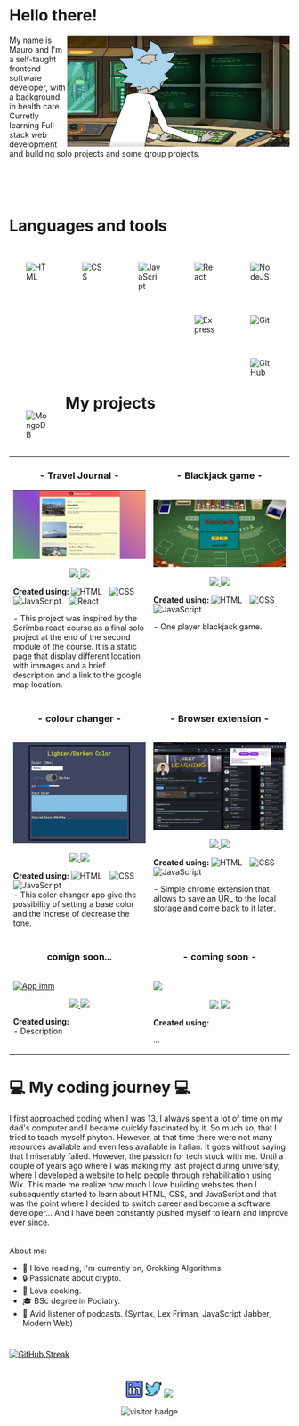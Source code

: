 # Hello there!

<img align="right" width="400px" height="200px" src="https://raw.githubusercontent.com/maurobusso/maurobusso/main/gZJnF8uBFF2cy-LgHRk0ZR86e3iVKtWMQdZJbatwhXo.webp" /> 

My name is Mauro and I'm a self-taught frontend software developer, with a background in health care. Curretly learning Full-stack web development and building solo projects and some group projects.  

<br/>
<br/>
<br/>

# Languages and tools

<img align="left" alt="HTML" width="8%" style="padding:6%;" src="https://cdn.jsdelivr.net/gh/devicons/devicon/icons/html5/html5-plain-wordmark.svg" />
<img align="left" alt="CSS" width="8%" style="padding:6%;" src="https://cdn.jsdelivr.net/gh/devicons/devicon/icons/css3/css3-plain-wordmark.svg" />
<img align="left" alt="JavaScript" width="8%" style="padding:6%;" src="https://cdn.jsdelivr.net/gh/devicons/devicon/icons/javascript/javascript-plain.svg"/>
<img align="left" alt="React" width="8%" style="padding:6%;" src="https://cdn.jsdelivr.net/gh/devicons/devicon/icons/react/react-original-wordmark.svg"/>
<img align="left" alt="NodeJS" width="8%" style="padding:6%;" src="https://cdn.jsdelivr.net/gh/devicons/devicon/icons/nodejs/nodejs-plain-wordmark.svg"/>
<img align="left" alt="Express" width="8%" style="padding:6%;" src="https://cdn.jsdelivr.net/gh/devicons/devicon/icons/express/express-original-wordmark.svg"/>      
<img align="left" alt="Git" width="8%" style="padding:6%;" src="https://cdn.jsdelivr.net/gh/devicons/devicon/icons/git/git-plain-wordmark.svg" />
<img align="left" alt="GitHub" width="8%" style="padding:6%;" src="https://cdn.jsdelivr.net/gh/devicons/devicon/icons/github/github-original-wordmark.svg"/>
<img align="left" alt="MongoDB" width="8%" style="padding:6%;" src="https://cdn.jsdelivr.net/gh/devicons/devicon/icons/mongodb/mongodb-plain-wordmark.svg"/>
<br />
<br />
<br />

#

# My projects

<table>
  <tr>
<!-- 1 project -->
    <td width="50%" valign="top"> 
      <h3 align="center">- Travel Journal -</h3>
        <a target="_blank" href="brave://extensions/?id=gjfejbeahhdnmelbcfoafcbidelfcdjm">
            <img src="https://github.com/maurobusso/Travel-journal-solo-project/blob/main/reactProject.png" width="100%" />
        </a>
        <br />
        <p align="center">
           <a href="https://github.com/maurobusso/Travel-journal-solo-project">
            <img src="https://img.shields.io/static/v1?label=|&message=REPO&color=23555f&style=plastic&logo=github&logo-color=white"/>
           </a>
           <a href="https://mauro-travel-journal.netlify.app">
             <img src="https://img.shields.io/static/v1?label=|&message=WEBSITE&color=cdf998&style=plastic&logo=wordpress&logo-color=white"/>
           </a>
           <!-- this is the link to the personal website (still need to be developed)
           <a href="link to app" target="_blank">
             <img src="https://img.shields.io/static/v1?label=|&message=WEBSITE&color=cdf998&style=plastic&logo=wordpress&logo-color=white"/>
           </a>
           -->
         </p>
         <p>
           <strong> Created using: </strong>
           <img alt="HTML" width="25px" style="padding-right:10px;" src="https://cdn.jsdelivr.net/gh/devicons/devicon/icons/html5/html5-plain-wordmark.svg"/>
           <img alt="CSS" width="25px" style="padding-right:10px;" src="https://cdn.jsdelivr.net/gh/devicons/devicon/icons/css3/css3-plain-wordmark.svg" />
           <img alt="JavaScript" width="25px" style="padding-right:10px;" src="https://cdn.jsdelivr.net/gh/devicons/devicon/icons/javascript/javascript-plain.svg" />
           <img alt="React" width="25px" style="padding-right:10px;" src="https://cdn.jsdelivr.net/gh/devicons/devicon/icons/react/react-original-wordmark.svg" />
         <br>
         </p> 
         <p>- This project was inspired by the Scrimba react course as a final solo project at the end of the second module of the course. It is a static page that display different location with immages and a brief description and a link to the google map location.</p>
    </td>  
<!-- 2 project -->
     <td width="50%" valign="top"> 
      <h3 align="center">- Blackjack game -</h3>
        <br />
        <a target="_blank" href="https://github.com/maurobusso/Blackjack_game">
            <img width="100%" src="https://github.com/maurobusso/Blackjack_game/blob/main/img.png" />
        </a>
        <br />
        <p align="center">
           <a href="https://github.com/maurobusso/Blackjack_game">
            <img src="https://img.shields.io/static/v1?label=|&message=REPO&color=23555f&style=plastic&logo=github&logo-color=white"/>
           </a>  
           <a href="https://blackjack-game-mauro.netlify.app">
             <img src="https://img.shields.io/static/v1?label=|&message=WEBSITE&color=cdf998&style=plastic&logo=wordpress&logo-color=white"/>
           </a>
         </p>
        <p>
          <strong> Created using: </strong>
          <img alt="HTML" width="25px" style="padding-right:10px;" src="https://cdn.jsdelivr.net/gh/devicons/devicon/icons/html5/html5-plain-wordmark.svg"/>
          <img alt="CSS" width="25px" style="padding-right:10px;" src="https://cdn.jsdelivr.net/gh/devicons/devicon/icons/css3/css3-plain-wordmark.svg" />
          <img alt="JavaScript" width="25px" style="padding-right:10px;" src="https://cdn.jsdelivr.net/gh/devicons/devicon/icons/javascript/javascript-plain.svg" /> 
        </p>
        <p>- One player blackjack game.</p>  
    </td>
    </tr>
    <tr>
<!-- 3 project -->
     <td width="50%" valign="top"> 
      <h3 align="center">- colour changer -</h3>
        <br />
        <a target="_blank" href="https://color-change-app.netlify.app">
            <img width="100%" src="https://github.com/maurobusso/color-change-tool/blob/main/immage.jpg">
        </a>
        <br />
        <p align="center">
          <a href="https://github.com/maurobusso/colour-change-tool">
            <img src="https://img.shields.io/static/v1?label=|&message=REPO&color=23555f&style=plastic&logo=github&logo-color=white"/>
          </a>  
          <a href="https://color-change-app.netlify.app/">
             <img src="https://img.shields.io/static/v1?label=|&message=WEBSITE&color=cdf998&style=plastic&logo=wordpress&logo-color=white"/>
           </a>
           <!-- this is the link to the personal website (still need to be developed)
           <a href="link to app" target="_blank">
             <img src="https://img.shields.io/static/v1?label=|&message=WEBSITE&color=cdf998&style=plastic&logo=wordpress&logo-color=white"/>
           </a>-->
         </p>
        <p>
          <strong> Created using:  </strong> 
          <img alt="HTML" width="25px" style="padding-right:10px;" src="https://cdn.jsdelivr.net/gh/devicons/devicon/icons/html5/html5-plain-wordmark.svg"/>
          <img alt="CSS" width="25px" style="padding-right:10px;" src="https://cdn.jsdelivr.net/gh/devicons/devicon/icons/css3/css3-plain-wordmark.svg" />
          <img alt="JavaScript" width="25px" style="padding-right:10px;" src="https://cdn.jsdelivr.net/gh/devicons/devicon/icons/javascript/javascript-plain.svg" />
          <br> - This color changer app give the possibility of setting a base color and the increse of decrease the tone.
        </p>
    </td>
<!-- 4 project -->
     <td width="50%" valign="top">
      <h3 align="center">- Browser extension -</h3>
        <br />
        <a target="_blank" href="brave://extensions/?id=gjfejbeahhdnmelbcfoafcbidelfcdjm">
            <img src="https://github.com/maurobusso/Chrome-Extension/blob/main/Extension.jpg" width="100%"/>
        </a>
        <br />
        <p align="center">
           <a href="https://github.com/maurobusso/Chrome-Extension">
            <img src="https://img.shields.io/static/v1?label=|&message=REPO&color=23555f&style=plastic&logo=github&logo-color=white"/>
           </a>  
           <!-- this is the link to the personal website (still need to be developed)-->
           <a href="link to app" target="_blank">
             <img src="https://img.shields.io/static/v1?label=|&message=WEBSITE&color=cdf998&style=plastic&logo=wordpress&logo-color=white"/>
           </a>
         </p>
        <p>
          <strong> Created using: </strong>
          <img alt="HTML" width="25px" style="padding-right:10px;" src="https://cdn.jsdelivr.net/gh/devicons/devicon/icons/html5/html5-plain-wordmark.svg"/>
          <img alt="CSS" width="25px" style="padding-right:10px;" src="https://cdn.jsdelivr.net/gh/devicons/devicon/icons/css3/css3-plain-wordmark.svg" />
          <img alt="JavaScript" width="25px" style="padding-right:10px;" src="https://cdn.jsdelivr.net/gh/devicons/devicon/icons/javascript/javascript-plain.svg" /> 
        </p> 
        <p>- Simple chrome extension that allows to save an URL to the local storage and come back to it later.</p>
    </td>
    </tr>
    <tr>
<!-- 5 project -->      
      <td width="50%" valign="top">
       <h3 align="center">comign soon...</h3>
        <br />
        <a target="_blank" href="link to project">
            <img src="gif" width="100%" alt="App imm"/>
        </a>
        <br />
        <p align="center">
           <a href="link to git ghub repo">
            <img src="https://img.shields.io/static/v1?label=|&message=REPO&color=23555f&style=plastic&logo=github&logo-color=white"/>
           </a>  
           <!-- this is the link to the personal website (still need to be developed)-->
           <a href="link to app" target="_blank">
             <img src="https://img.shields.io/static/v1?label=|&message=WEBSITE&color=cdf998&style=plastic&logo=wordpress&logo-color=white"/>
           </a>
         </p>
        <p><strong> Created using:</strong> 
        <br> - Description
        </p>
     </td>
<!-- 6 project -->      
     <td width="50%" valign="top"> 
      <h3 align="center">- coming soon -</h3>
        <br />
        <a target="_blank" href="#">
            <img width="100%" src="#" />
        </a>
        <br />
         <p align="center">
           <a href="#">
            <img src="https://img.shields.io/static/v1?label=|&message=REPO&color=23555f&style=plastic&logo=github&logo-color=white"/>
           </a>  
           <a href="#">
             <img src="https://img.shields.io/static/v1?label=|&message=WEBSITE&color=cdf998&style=plastic&logo=wordpress&logo-color=white"/>
           </a>
         </p>
         <p>
           <strong> Created using: </strong>
<!--            <img alt="HTML" width="25px" style="padding-right:10px;" src="https://cdn.jsdelivr.net/gh/devicons/devicon/icons/html5/html5-plain-wordmark.svg"/>
           <img alt="CSS" width="25px" style="padding-right:10px;" src="https://cdn.jsdelivr.net/gh/devicons/devicon/icons/css3/css3-plain-wordmark.svg" />
           <img alt="JavaScript" width="25px" style="padding-right:10px;" src="https://cdn.jsdelivr.net/gh/devicons/devicon/icons/javascript/javascript-plain.svg" />  -->
        </p>
        <p> ... </p>  
    </td>
    </tr>
    <tr>
</table>

#

# :computer: My coding journey :computer:
I first approached coding when I was 13, I always spent a lot of time on my dad's computer and I became quickly fascinated by it. So much so, that I tried to teach myself phyton. However, at that time there were not many resources available and even less available in Italian. It goes without saying that I miserably failed. However, the passion for tech stuck with me. Until a couple of years ago where I was making my last project during university, where I developed a website to help people through rehabilitation using Wix. This made me realize how much I love building websites then I subsequently started to learn about HTML, CSS, and JavaScript and that was the point where I decided to switch career and become a software developer... And I have been constantly pushed myself to learn and improve ever since.
<br />
<br />
<br />
About me:<br />
- :book: I love reading, I'm currently on, Grokking Algorithms. <br />
- :lock: Passionate about crypto. <br />
- :hocho: Love cooking. <br />
- :mortar_board: BSc degree in Podiatry. <br />
- :musical_note: Avid listener of podcasts. (Syntax, Lex Friman, JavaScript Jabber, Modern Web)

#

[![GitHub Streak](https://streak-stats.demolab.com?user=maurobusso&theme=vue-dark)](https://git.io/streak-stats)

#

<p align='center'>
<a href="https://www.linkedin.com/in/mauro-busso-601723195/"><img height="30" src="https://raw.githubusercontent.com/8bithemant/8bithemant/master/linkedin.png?raw=true"></a>
<a href="https://twitter.com/MauroBusso4"><img height="30" src="https://raw.githubusercontent.com/8bithemant/8bithemant/master/twitter.png?raw=true"></a>
<a href="mailto:mauro.busso12@gmail.com"><img height="30" src="https://user-images.githubusercontent.com/107254152/192117495-48f525bb-451a-4be3-a97f-3975f3648831.png"></a>



<p  align="center">
<!--<img src="https://visitor-badge.glitch.me/badge?page_id=maurobusso" alt="visitor badge"/>-->
<img src="https://visitor-badge.laobi.icu/badge?page_id=maurobusso" alt="visitor badge"/>       
</p>
